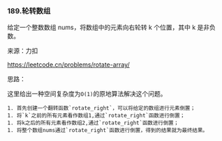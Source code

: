 ### 189.轮转数组

给定一个整数数组 nums，将数组中的元素向右轮转 k 个位置，其中 k 是非负数。

来源：力扣

https://leetcode.cn/problems/rotate-array/



思路：

​	这里给出一种空间复杂度为`O(1)`的原地算法解决这个问题。

	1. 首先创建一个翻转函数`rotate_right`，可以将给定的数组进行元素倒置；
	1. 将`k`之前的所有元素看作数组1,通过`rotate_right`函数进行倒置；
	1. 将k之后的所有元素看作数组2,通过`rotate_right`函数进行倒置；
	1. 将整个数组nums通过`rotate_right`函数进行倒置，得到的结果就为最终结果。

​	